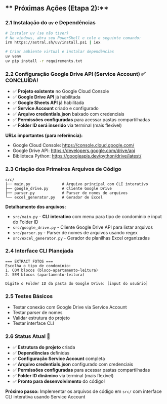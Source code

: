 ## ** Próximas Ações (Etapa 2):**

### **2.1 Instalação do `uv` e Dependências**

```bash
# Instalar uv (se não tiver) 
# No windows, abra seu PowerShell e cole o seguinte comando:
irm https://astral.sh/uv/install.ps1 | iex

# Criar ambiente virtual e instalar dependências
uv venv
uv pip install -r requirements.txt
```

### **2.2 Configuração Google Drive API (Service Account)** ✅ **CONCLUÍDA!**
- ✅ **Projeto existente** no Google Cloud Console
- ✅ **Google Drive API** já habilitada
- ✅ **Google Sheets API** já habilitada
- ✅ **Service Account** criado e configurado
- ✅ **Arquivo credentials.json** baixado com credenciais
- ✅ **Permissões configuradas** para acessar pastas compartilhadas
- ✅ **Folder ID será inserido** via terminal (mais flexível)

**URLs importantes (para referência):**
- Google Cloud Console: https://console.cloud.google.com/
- Google Drive API: https://developers.google.com/drive/api
- Biblioteca Python: https://googleapis.dev/python/drive/latest/

### **2.3 Criação dos Primeiros Arquivos de Código**
```
src/
├── main.py              # Arquivo principal com CLI interativo
├── google_drive.py      # Cliente Google Drive
├── parser.py            # Parser de nomes de arquivos
└── excel_generator.py   # Gerador de Excel
```

**Detalhamento dos arquivos:**
- `src/main.py` - **CLI interativo** com menu para tipo de condomínio e input do Folder ID
- `src/google_drive.py` - Cliente Google Drive API para listar arquivos
- `src/parser.py` - Parser de nomes de arquivos usando regex
- `src/excel_generator.py` - Gerador de planilhas Excel organizadas

### **2.4 Interface CLI Planejada**
```
=== EXTRACT FOTOS ===
Escolha o tipo de condomínio:
1. COM blocos (bloco-apartamento-leitura)
2. SEM blocos (apartamento-leitura)

Digite o Folder ID da pasta do Google Drive: [input do usuário]
```

### **2.5 Testes Básicos**
- Testar conexão com Google Drive via Service Account
- Testar parser de nomes
- Validar estrutura do projeto
- Testar interface CLI

### **2.6 Status Atual** 🚀
- ✅ **Estrutura do projeto** criada
- ✅ **Dependências** definidas
- ✅ **Configuração Service Account** completa
- ✅ **Arquivo credentials.json** configurado com credenciais
- ✅ **Permissões configuradas** para acessar pastas compartilhadas
- ✅ **Folder ID dinâmico** via terminal (mais flexível)
- ✅ **Pronto para desenvolvimento** do código!

**Próximo passo:** Implementar os arquivos de código em `src/` com interface CLI interativa usando Service Account
